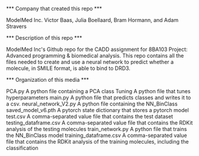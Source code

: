 *** Company that created this repo ***

ModelMed Inc.
Victor Baas, Julia Boellaard, Bram Hormann, and Adam Stravers

*** Description of this repo ***

ModelMed Inc's Github repo for the CADD assignment for 8BA103 Project: Advanced programming & biomedical analysis. This repo contains all the files needed to create and use a neural network to predict whether a molecule, in SMILE format, is able to bind to DRD3.

*** Organization of this media ***

PCA.py                  A python file containing a PCA class
Tuning                  A python file that tunes hyperparameters
main.py                 A python file that predicts classes and writes it to a csv.
neural_network_V2.py    A python file containing the NN_BinClass
saved_model_v6.pth      A pytorch state dictionary that stores a pytorch model
test.csv                A comma-separated value file that contains the test dataset
testing_dataframe.csv   A comma-separated value file that contains the RDKit analysis of the testing molecules
train_network.py        A python file that trains the NN_BinClass model
training_dataframe.csv  A comma-separated value file that contains the RDKit analysis of the training molecules, including the classification

